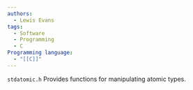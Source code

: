 ```yaml
---
authors:
  - Lewis Evans
tags:
  - Software
  - Programming
  - C
Programming language:
  - "[[C]]"
---
```

`stdatomic.h` Provides functions for manipulating atomic types.